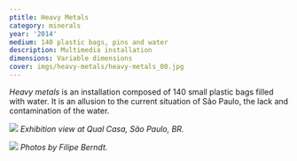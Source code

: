 ```yaml
---
ptitle: Heavy Metals
category: minerals
year: '2014'
medium: 140 plastic bags, pins and water
description: Multimedia installation
dimensions: Variable dimensions
cover: imgs/heavy-metals/heavy-metals_00.jpg
---
```

_Heavy metals_ is an installation composed of 140 small plastic bags filled with water. It is an allusion to the current situation of São Paulo, the lack and contamination of the water.

![]({{site.baseurl}}/imgs/heavy-metals/heavy-metals_01.jpg)
_Exhibition view at Qual Casa, São Paulo, BR._

![]({{site.baseurl}}/imgs/heavy-metals/heavy-metals_01.jpg)
_Photos by Filipe Berndt._
